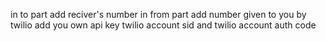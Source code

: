 in to part add reciver's number 
in from part add number given to you by twilio
add you own api key
twilio account sid and twilio account auth code